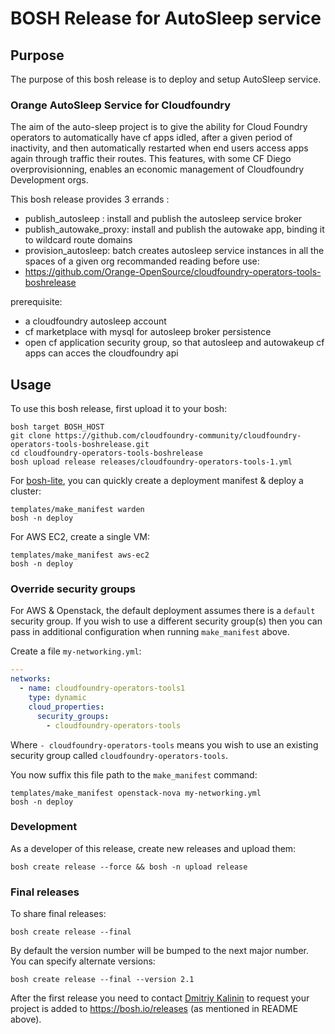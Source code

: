 # BOSH Release for AutoSleep service

## Purpose

The purpose of this bosh release is to deploy and setup AutoSleep service.

### Orange AutoSleep Service for Cloudfoundry
The aim of the auto-sleep project is to give the ability for Cloud Foundry operators to automatically have cf apps idled, after a given period of inactivity, and then automatically restarted when end users access apps again through traffic their routes.
This features, with some CF Diego overprovisionning, enables an economic management of Cloudfoundry Development orgs.

This bosh release provides 3 errands :
* publish_autosleep : install and publish the autosleep service broker 
* publish_autowake_proxy: install and publish the autowake app, binding it to wildcard route domains
* provision_autosleep: batch creates autosleep service instances in all the spaces of a given org 
recommanded reading before use:
* https://github.com/Orange-OpenSource/cloudfoundry-operators-tools-boshrelease

prerequisite:
* a cloudfoundry autosleep account
* cf marketplace with mysql for autosleep broker persistence
* open cf application security group, so that autosleep and autowakeup cf apps can acces the cloudfoundry api


## Usage

To use this bosh release, first upload it to your bosh:

```
bosh target BOSH_HOST
git clone https://github.com/cloudfoundry-community/cloudfoundry-operators-tools-boshrelease.git
cd cloudfoundry-operators-tools-boshrelease
bosh upload release releases/cloudfoundry-operators-tools-1.yml
```

For [bosh-lite](https://github.com/cloudfoundry/bosh-lite), you can quickly create a deployment manifest & deploy a cluster:

```
templates/make_manifest warden
bosh -n deploy
```

For AWS EC2, create a single VM:

```
templates/make_manifest aws-ec2
bosh -n deploy
```

### Override security groups

For AWS & Openstack, the default deployment assumes there is a `default` security group. If you wish to use a different security group(s) then you can pass in additional configuration when running `make_manifest` above.

Create a file `my-networking.yml`:

``` yaml
---
networks:
  - name: cloudfoundry-operators-tools1
    type: dynamic
    cloud_properties:
      security_groups:
        - cloudfoundry-operators-tools
```

Where `- cloudfoundry-operators-tools` means you wish to use an existing security group called `cloudfoundry-operators-tools`.

You now suffix this file path to the `make_manifest` command:

```
templates/make_manifest openstack-nova my-networking.yml
bosh -n deploy
```

### Development

As a developer of this release, create new releases and upload them:

```
bosh create release --force && bosh -n upload release
```

### Final releases

To share final releases:

```
bosh create release --final
```

By default the version number will be bumped to the next major number. You can specify alternate versions:


```
bosh create release --final --version 2.1
```

After the first release you need to contact [Dmitriy Kalinin](mailto://dkalinin@pivotal.io) to request your project is added to https://bosh.io/releases (as mentioned in README above).
